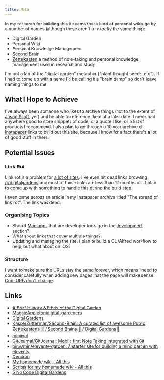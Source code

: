 ```yaml
---
title: Meta
---
```


In my research for building this it seems these kind of personal wikis go by a number of names (although these aren't all _exactly_ the same thing):

- Digital Garden
- Personal Wiki
- Personal Knowledge Management
- [Second Brain](https://www.buildingasecondbrain.com/)
- [Zettelkasten](https://en.wikipedia.org/wiki/Zettelkasten) a method of note-taking and personal knowledge management used in research and study

I'm not a fan of the "digital garden" metaphor ("plant thought seeds, etc"). If I had to come up with a name I'd be calling it a "brain dump" so don't leave naming things to me.

## What I Hope to Achieve

I've always been someone who likes to archive things (not to the extent of [Jason Scott](https://twitter.com/textfiles), yet) and be able to reference them at a later date. I never had anywhere good to store snippets of code, or a quote I like, or a list of products I recommend. I also plan to go through a 10 year archive of [Instapaper](https://instapaper.com) links to build out this site, because I know for a fact there's a lot of good stuff in there.

## Potential Issues

### Link Rot

Link rot is a problem for [a lot of sites](https://en.wikipedia.org/wiki/Wikipedia:Link_rot). I've even hit dead links browsing [/r/digitalgardens](https://www.reddit.com/r/DigitalGardens/) and most of those links are less than 12 months old. I plan to come up with something to handle this during the build step.

I even came across an article in my Instapaper archive titled "The spread of link rot". The link was dead.

### Organising Topics

- Should [Mac apps](/macos/apps) that are developer tools go in the [development](/webdev) section?
- What about links that cover multiple things?
- Updating and managing the site. I plan to build a CLI/Alfred workflow to help, but what about on iOS?

### Structure

I want to make sure the URLs stay the same forever, which means I need to consider carefully when adding new pages that the page will make sense. [Cool URIs don't change](https://www.w3.org/Provider/Style/URI).

## Links

- [A Brief History & Ethos of the Digital Garden](https://maggieappleton.com/garden-history)
- [MaggieAppleton/digital-gardeners](https://github.com/MaggieAppleton/digital-gardeners)
- [Digital Gardens](https://www.reddit.com/r/DigitalGardens/top/?t=all)
- [KasperZutterman/Second-Brain: A curated list of awesome Public Zettelkastens 🗄️ / Second Brains 🧠 / Digital Gardens 🌱](https://github.com/KasperZutterman/Second-Brain)
- [minimal](https://www.minimal.so/)
- [GitJournal/GitJournal: Mobile first Note Taking integrated with Git](https://github.com/GitJournal/GitJournal)
- [binyamin/eleventy-garden: A starter site for building a mind garden with eleventy](https://github.com/binyamin/eleventy-garden)
- [Dendron](https://www.dendron.so/)
- [My homemade wiki - All this](https://leancrew.com/all-this/2021/08/my-homemade-wiki/)
- [Scripts for my homemade wiki - All this](https://leancrew.com/all-this/2021/08/scripts-for-my-homemade-wiki/)
- [5 No Code Digital Gardens](https://ianjones.us/notes/digital-garden/five-no-code-digital-gardens)

